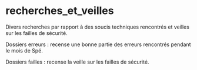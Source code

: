 # recherches_et_veilles
Divers recherches par rapport à des soucis techniques rencontrés et veilles sur les failles de sécurité.<br>

Dossiers erreurs : recense une bonne partie des erreurs rencontrés pendant le mois de Spé. <br>

Dossiers failles : recense la veille sur les failles de sécurité.

